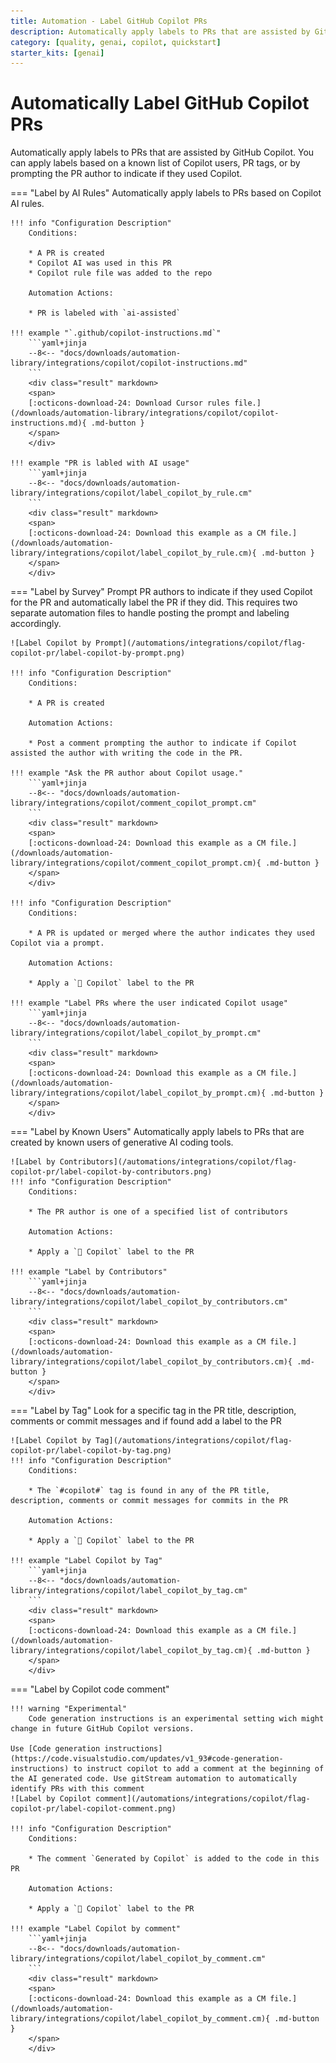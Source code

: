 ```yaml
---
title: Automation - Label GitHub Copilot PRs
description: Automatically apply labels to PRs that are assisted by GitHub Copilot
category: [quality, genai, copilot, quickstart]
starter_kits: [genai]
---
```

# Automatically Label GitHub Copilot PRs
<!-- --8<-- [start:example]-->
Automatically apply labels to PRs that are assisted by GitHub Copilot. You can apply labels based on a known list of Copilot users, PR tags, or by prompting the PR author to indicate if they used Copilot.

=== "Label by AI Rules"
    Automatically apply labels to PRs based on Copilot AI rules.

    !!! info "Configuration Description"
        Conditions:

        * A PR is created
        * Copilot AI was used in this PR
        * Copilot rule file was added to the repo

        Automation Actions:

        * PR is labeled with `ai-assisted`

    !!! example "`.github/copilot-instructions.md`"
        ```yaml+jinja
        --8<-- "docs/downloads/automation-library/integrations/copilot/copilot-instructions.md"
        ```
        <div class="result" markdown>
        <span>
        [:octicons-download-24: Download Cursor rules file.](/downloads/automation-library/integrations/copilot/copilot-instructions.md){ .md-button }
        </span>
        </div>

    !!! example "PR is labled with AI usage"
        ```yaml+jinja
        --8<-- "docs/downloads/automation-library/integrations/copilot/label_copilot_by_rule.cm"
        ```
        <div class="result" markdown>
        <span>
        [:octicons-download-24: Download this example as a CM file.](/downloads/automation-library/integrations/copilot/label_copilot_by_rule.cm){ .md-button }
        </span>
        </div>

=== "Label by Survey"
    Prompt PR authors to indicate if they used Copilot for the PR and automatically label the PR if they did. This requires two separate automation files to handle posting the prompt and labeling accordingly.

    ![Label Copilot by Prompt](/automations/integrations/copilot/flag-copilot-pr/label-copilot-by-prompt.png)

    !!! info "Configuration Description"
        Conditions:

        * A PR is created

        Automation Actions:

        * Post a comment prompting the author to indicate if Copilot assisted the author with writing the code in the PR.

    !!! example "Ask the PR author about Copilot usage."
        ```yaml+jinja
        --8<-- "docs/downloads/automation-library/integrations/copilot/comment_copilot_prompt.cm"
        ```
        <div class="result" markdown>
        <span>
        [:octicons-download-24: Download this example as a CM file.](/downloads/automation-library/integrations/copilot/comment_copilot_prompt.cm){ .md-button }
        </span>
        </div>

    !!! info "Configuration Description"
        Conditions:

        * A PR is updated or merged where the author indicates they used Copilot via a prompt.

        Automation Actions:

        * Apply a `🤖 Copilot` label to the PR

    !!! example "Label PRs where the user indicated Copilot usage"
        ```yaml+jinja
        --8<-- "docs/downloads/automation-library/integrations/copilot/label_copilot_by_prompt.cm"
        ```
        <div class="result" markdown>
        <span>
        [:octicons-download-24: Download this example as a CM file.](/downloads/automation-library/integrations/copilot/label_copilot_by_prompt.cm){ .md-button }
        </span>
        </div>
=== "Label by Known Users"
    Automatically apply labels to PRs that are created by known users of generative AI coding tools.

    ![Label by Contributors](/automations/integrations/copilot/flag-copilot-pr/label-copilot-by-contributors.png)
    !!! info "Configuration Description"
        Conditions:

        * The PR author is one of a specified list of contributors

        Automation Actions:

        * Apply a `🤖 Copilot` label to the PR

    !!! example "Label by Contributors"
        ```yaml+jinja
        --8<-- "docs/downloads/automation-library/integrations/copilot/label_copilot_by_contributors.cm"
        ```
        <div class="result" markdown>
        <span>
        [:octicons-download-24: Download this example as a CM file.](/downloads/automation-library/integrations/copilot/label_copilot_by_contributors.cm){ .md-button }
        </span>
        </div>
=== "Label by Tag"
    Look for a specific tag  in the PR title, description, comments or commit messages and if found add a label to the PR

    ![Label Copilot by Tag](/automations/integrations/copilot/flag-copilot-pr/label-copilot-by-tag.png)
    !!! info "Configuration Description"
        Conditions:

        * The `#copilot#` tag is found in any of the PR title, description, comments or commit messages for commits in the PR

        Automation Actions:

        * Apply a `🤖 Copilot` label to the PR

    !!! example "Label Copilot by Tag"
        ```yaml+jinja
        --8<-- "docs/downloads/automation-library/integrations/copilot/label_copilot_by_tag.cm"
        ```
        <div class="result" markdown>
        <span>
        [:octicons-download-24: Download this example as a CM file.](/downloads/automation-library/integrations/copilot/label_copilot_by_tag.cm){ .md-button }
        </span>
        </div>

=== "Label by Copilot code comment"

    !!! warning "Experimental"
        Code generation instructions is an experimental setting wich might change in future GitHub Copilot versions.

    Use [Code generation instructions](https://code.visualstudio.com/updates/v1_93#code-generation-instructions) to instruct copilot to add a comment at the beginning of the AI generated code. Use gitStream automation to automatically identify PRs with this comment
    ![Label by Copilot comment](/automations/integrations/copilot/flag-copilot-pr/label-copilot-comment.png)

    !!! info "Configuration Description"
        Conditions:

        * The comment `Generated by Copilot` is added to the code in this PR

        Automation Actions:

        * Apply a `🤖 Copilot` label to the PR

    !!! example "Label Copilot by comment"
        ```yaml+jinja
        --8<-- "docs/downloads/automation-library/integrations/copilot/label_copilot_by_comment.cm"
        ```
        <div class="result" markdown>
        <span>
        [:octicons-download-24: Download this example as a CM file.](/downloads/automation-library/integrations/copilot/label_copilot_by_comment.cm){ .md-button }
        </span>
        </div>
<!-- --8<-- [end:example]-->
